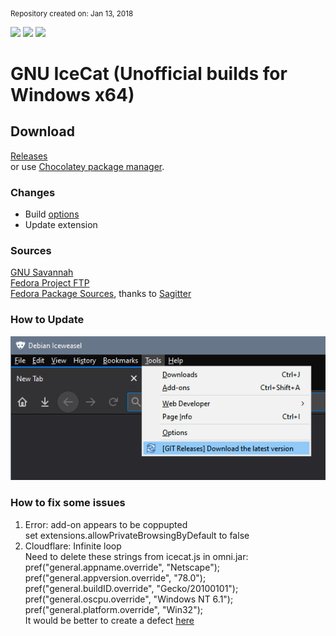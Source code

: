 <sub>Repository created on: Jan 13, 2018</sub>
<p align="left">
  <a href="https://github.com/muslayev/icecat-win64/releases/latest" target="_blank"><img src="https://img.shields.io/github/release/muslayev/icecat-win64.svg"></a>
  <a href="https://github.com/muslayev/icecat-win64/releases/latest" target="_blank"><img src="https://img.shields.io/github/downloads/muslayev/icecat-win64/latest/total.svg"></a>
  <a href="https://github.com/muslayev/icecat-win64/releases" target="_blank"><img src="https://img.shields.io/github/downloads/muslayev/icecat-win64/total.svg"></a>
</p>

# GNU IceCat (Unofficial builds for Windows x64)
## Download
[Releases](https://github.com/muslayev/icecat-win64/releases)<br /> or use [Chocolatey package manager](https://chocolatey.org/packages/icecat).<br />
### Changes
- Build [options](https://github.com/muslayev/iceweasel-win64/blob/master/mozconfig)
- Update extension
### Sources
[GNU Savannah](https://git.savannah.gnu.org/cgit/gnuzilla.git)<br />
[Fedora Project FTP](https://src.fedoraproject.org/lookaside/pkgs/icecat/)<br />
[Fedora Package Sources](https://src.fedoraproject.org/rpms/icecat/), thanks to [Sagitter](https://fedoraproject.org/wiki/User:Sagitter)<br />
### How to Update
![update](https://raw.githubusercontent.com/muslayev/iceweasel-win64/master/update.png)<br />
### How to fix some issues<br />
1. Error: add-on appears to be coppupted<br />
set extensions.allowPrivateBrowsingByDefault to false<br />
2. Cloudflare: Infinite loop<br />
Need to delete these strings from icecat.js in omni.jar:<br />
pref("general.appname.override", "Netscape");<br />
pref("general.appversion.override", "78.0");<br />
pref("general.buildID.override", "Gecko/20100101");<br />
pref("general.oscpu.override", "Windows NT 6.1");<br />
pref("general.platform.override", "Win32");<br />
It would be better to create a defect [here](https://lists.gnu.org/mailman/listinfo/bug-gnuzilla)<br />
